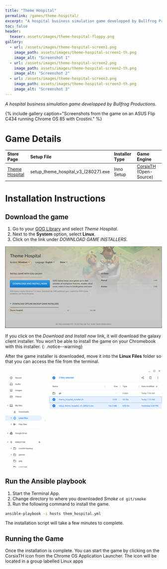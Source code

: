 ```yaml
---
title: "Theme Hospital"
permalink: /games/theme-hospital/
excerpt: "A hospital business simulation game developped by Bullfrog Productions."
toc: false
header:
  teaser: assets/images/theme-hospital-floppy.png
gallery:
  - url: /assets/images/theme-hospital-screen1.png
    image_path: assets/images/theme-hospital-screen1-th.png
    image_alt: "Screenshot 1"
  - url: /assets/images/theme-hospital-screen2.png
    image_path: assets/images/theme-hospital-screen2-th.png
    image_alt: "Screenshot 2"
  - url: /assets/images/theme-hospital-screen3.png
    image_path: assets/images/theme-hospital-screen3-th.png
    image_alt: "Screenshot 3"
---
```


*A hospital business simulation game developped by Bullfrog Productions.*

{% include gallery caption="Screenshots from the game on an ASUS Flip C434 running Chrome OS 85 with Crostini." %}

# Game Details

| Store Page | Setup File | Installer Type | Game Engine |
|:--|:--|:--|:--|
|[Theme Hospital](https://www.gog.com/game/theme_hospital)| setup_theme_hospital_v3_(28027).exe | Inno Setup | [CorsixTH <i class="fas fa-external-link-alt"></i>](https://corsixth.com/) (Open-Source) |

# Installation Instructions

## Download the game

1. Go to your [GOG Library](https://www.gog.com/en/account) and select *Theme Hospital*.
2. Next to the **System** option, select **Linux**.
3. Click on the link under *DOWNLOAD GAME INSTALLERS*.

![Theme Hospital Download Page](/assets/images/theme-hospital-download.png)

If you click on the *Download and Install now* link, it will download the galaxy client installer. You won’t be able to install the game on your Chromebook with this installer.
{: .notice--warning}

After the game installer is downloaded, move it into the **Linux Files** folder so that you can access the file from the terminal.

![Theme Hospital Files](/assets/images/theme-hospital-files.png)

## Run the Ansible playbook

1. Start the Terminal App.
2. Change directory to where you downloaded *Smoke* `cd git/smoke`
3. Run the following command to install the game.

~~~bash
ansible-playbook -i hosts them_hospital.yml
~~~

The installation script will take a few minutes to complete.

## Running the Game

Once the installation is complete. You can start the game by clicking on the CorsixTH icon from the Chrome OS Application Launcher. The icon will be located in a group labelled Linux apps
